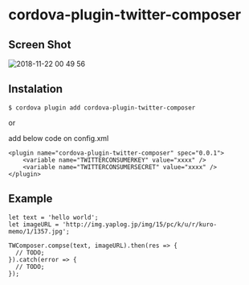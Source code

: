 # cordova-plugin-twitter-composer

## Screen Shot

![2018-11-22 00 49 56](https://user-images.githubusercontent.com/13277036/48852461-bf2afe80-edf0-11e8-9bed-ed28e91ee0d7.png)

## Instalation

```
$ cordova plugin add cordova-plugin-twitter-composer

```

or 

add below code on config.xml
```
<plugin name="cordova-plugin-twitter-composer" spec="0.0.1">
    <variable name="TWITTERCONSUMERKEY" value="xxxx" />
    <variable name="TWITTERCONSUMERSECRET" value="xxxx" />
</plugin>
```


## Example 

```
let text = 'hello world';
let imageURL = 'http://img.yaplog.jp/img/15/pc/k/u/r/kuro-memo/1/1357.jpg';

TWComposer.compse(text, imageURL).then(res => {
  // TODO;
}).catch(error => {
  // TODO;
});
```